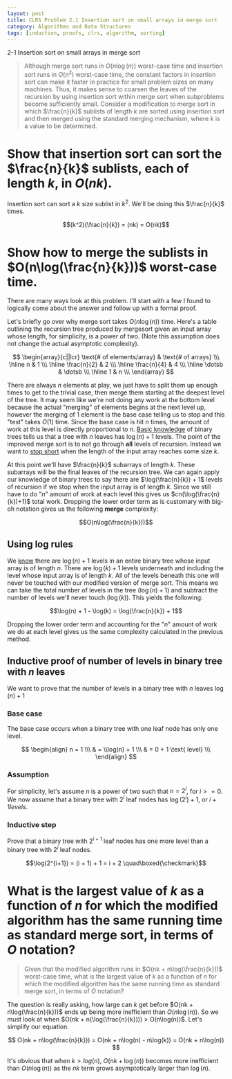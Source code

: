 ```yaml
---
layout: post
title: CLRS Problem 2.1 Insertion sort on small arrays in merge sort
category: Algorithms and Data Structures
tags: [induction, proofs, clrs, algorithm, sorting]
---
```


2-1 Insertion sort on small arrays in merge sort

> Although merge sort runs in $O(n\log(n))$ worst-case time and insertion sort runs
> in $O(n^2)$ worst-case time, the constant factors in insertion sort can make it faster
> in practice for small problem sizes on many machines. Thus, it makes sense to
> coarsen the leaves of the recursion by using insertion sort within merge sort when
> subproblems become sufficiently small. Consider a modification to merge sort in
> which $\frac{n}{k}$ sublists of length $k$ are sorted using insertion sort and then merged
> using the standard merging mechanism, where $k$ is a value to be determined.

# Show that insertion sort can sort the $\frac{n}{k}$ sublists, each of length $k$, in $O(nk)$.
Insertion sort can sort a $k$ size sublist in $k^2$. We'll be doing this $\frac{n}{k}$ times.

$$(k^2)(\frac{n}{k}) = (nk) = O(nk)$$

# Show how to merge the sublists in $O(n\log(\frac{n}{k}))$ worst-case time.

There are many ways look at this problem. I'll start with a few I found to logically
come about the answer and follow up with a formal proof.

Let's briefly go over why merge sort takes $O(n\log(n))$ time. Here's a table outlining the recursion
tree produced by mergesort given an input array whose length, for simplicity, is a power of two.
(Note this assumption does not change the actual asymptotic complexity).

$$
\begin{array}{c||lcr}
\text{# of elements/array} & \text{# of arrays} \\\
\hline
n & 1 \\\
\hline
\frac{n}{2} & 2 \\\
\hline
\frac{n}{4} & 4 \\\
\hline
\dotsb & \dotsb \\\
\hline
1 & n \\\
\end{array}
$$

There are always $n$ elements at play, we just have to split them up enough times to get to the trivial case, then
merge them starting at the deepest level of the tree. It may seem like we're not doing any work at the bottom level because the
actual "merging" of elements begins at the next level up, however the merging of 1 element is the base case telling us to stop and
this "test" takes $O(1)$ time. Since the base case is hit $n$ times, the amount of work at this level is directly proportional to $n$.
[Basic knowledge](#levels-induction) of binary trees tells us that a tree with $n$ leaves has $\log(n) + 1$ levels. The point of the
improved merge sort is to not go through **all** levels of recursion. Instead we want to
[stop short](https://www.youtube.com/watch?v=IzkEFWrMVys) when the length of the input array reaches some size $k$.

At this point we'll have $\frac{n}{k}$ subarrays of length $k$. These subarrays will be the final leaves of the recursion tree. We
can again apply our knowledge of binary trees to say there are $\log(\frac{n}{k}) + 1$ levels of recursion if we stop when the
input array is of length $k$. Since we still have to do "$n$" amount of work at each level this gives us $cn(\log(\frac{n}{k})+1)$ total work.
Dropping the lower order term as is customary with big-oh notation gives us the following **merge** complexity:

$$O(n\log(\frac{n}{k}))$$

## Using log rules

We [know](#levels-induction) there are $\log(n) + 1$ levels in an entire binary tree whose input
array is of length $n$. There are $\log(k) + 1$ levels underneath and including the level whose input
array is of length $k$. All of the levels beneath this one will never be touched with our modified
version of merge sort. This means we can take the total number of levels in the tree ($\log(n) + 1$)
and subtract the number of levels we'll never touch ($\log(k)$). This yields the following:

$$\log(n) + 1 - \log(k) = \log(\frac{n}{k}) + 1$$

Dropping the lower order term and accounting for the "$n$" amount of work we do at each level gives us the same complexity
calculated in the previous method.


<a name="levels-induction"></a>
## Inductive proof of number of levels in binary tree with $n$ leaves
We want to prove that the number of levels in a binary tree with $n$ leaves $\log(n) + 1$

### Base case
The base case occurs when a binary tree with one leaf node has only one level.

$$
  \begin{align}
      n = 1 \\\
      & = \\log(n) + 1 \\\
      & = 0 + 1 \text{ level} \\\
  \end{align}
$$

### Assumption
For simplicity, let's assume $n$ is a power of two such that $n = 2^i$, for $i >= 0$.
We now assume that a binary tree with $2^i$ leaf nodes has $\log(2^i) + 1$, or $i+1 levels$.

### Inductive step
Prove that a binary tree with $2^{i+1}$ leaf nodes has one more level than a binary tree with $2^i$ leaf nodes.

$$\log(2^{i+1}) = (i + 1) + 1 = i + 2 \quad\boxed{\checkmark}$$

# What is the largest value of $k$ as a function of $n$ for which the modified algorithm has the same running time as standard merge sort, in terms of $O$ notation?

> Given that the modified algorithm runs in $O(nk + n\log(\frac{n}{k}))$ worst-case time, what
> is the largest value of $k$ as a function of $n$ for which the modified algorithm has the same
> running time as standard merge sort, in terms of $O$ notation?

The question is really asking, how large can $k$ get before $O(nk + n\log(\frac{n}{k}))$ ends up being more inefficient than $O(n\log(n))$. So we
must look at when $O(nk + n(\log(\frac{n}{k}))) > O(n\log(n))$. Let's simplify our equation.

$$ O(nk + n\log(\frac{n}{k})) = O(nk + n\log(n) - n\log(k)) = O(nk + n\log(n)) $$

It's obvious that when $k > log(n)$, $O(nk + \log(n))$ becomes more inefficient than $O(n\log(n))$ as the $nk$ term grows asymptotically larger than $\log(n)$.